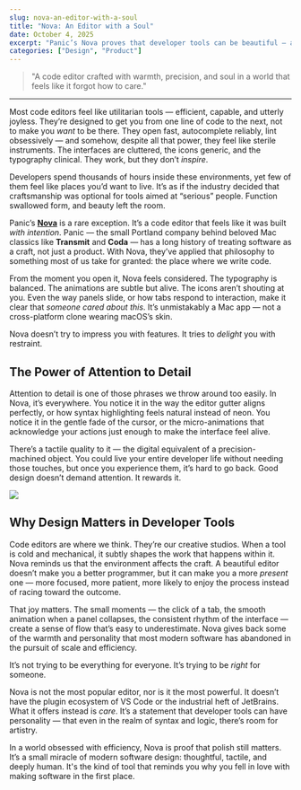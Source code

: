 ```yaml
---
slug: nova-an-editor-with-a-soul
title: "Nova: An Editor with a Soul"
date: October 4, 2025
excerpt: "Panic’s Nova proves that developer tools can be beautiful — a code editor crafted with warmth, precision, and soul in a world that feels like it forgot how to care."
categories: ["Design", "Product"]
---
```


> "A code editor crafted with warmth, precision, and soul in a world that feels like it forgot how to care."
>

---

Most code editors feel like utilitarian tools — efficient, capable, and utterly joyless. They’re designed to get you from one line of code to the next, not to make you *want* to be there. They open fast, autocomplete reliably, lint obsessively — and somehow, despite all that power, they feel like sterile instruments. The interfaces are cluttered, the icons generic, and the typography clinical. They work, but they don’t *inspire*.

Developers spend thousands of hours inside these environments, yet few of them feel like places you’d want to live. It’s as if the industry decided that craftsmanship was optional for tools aimed at “serious” people. Function swallowed form, and beauty left the room.

Panic’s [**Nova**](https://nova.app) is a rare exception. It’s a code editor that feels like it was built *with intention*. Panic — the small Portland company behind beloved Mac classics like **Transmit** and **Coda** — has a long history of treating software as a craft, not just a product. With Nova, they’ve applied that philosophy to something most of us take for granted: the place where we write code.

From the moment you open it, Nova feels considered. The typography is balanced. The animations are subtle but alive. The icons aren’t shouting at you. Even the way panels slide, or how tabs respond to interaction, make it clear that *someone cared about this*. It’s unmistakably a Mac app — not a cross-platform clone wearing macOS’s skin.

Nova doesn’t try to impress you with features. It tries to *delight* you with restraint.

## The Power of Attention to Detail

Attention to detail is one of those phrases we throw around too easily. In Nova, it’s everywhere. You notice it in the way the editor gutter aligns perfectly, or how syntax highlighting feels natural instead of neon. You notice it in the gentle fade of the cursor, or the micro-animations that acknowledge your actions just enough to make the interface feel alive.

There’s a tactile quality to it — the digital equivalent of a precision-machined object. You could live your entire developer life without needing those touches, but once you experience them, it’s hard to go back. Good design doesn’t demand attention. It rewards it.

![](/images/posts/nova.jpeg)

## Why Design Matters in Developer Tools

Code editors are where we think. They’re our creative studios. When a tool is cold and mechanical, it subtly shapes the work that happens within it. Nova reminds us that the environment affects the craft. A beautiful editor doesn’t make you a better programmer, but it can make you a more *present* one — more focused, more patient, more likely to enjoy the process instead of racing toward the outcome.

That joy matters. The small moments — the click of a tab, the smooth animation when a panel collapses, the consistent rhythm of the interface — create a sense of flow that’s easy to underestimate. Nova gives back some of the warmth and personality that most modern software has abandoned in the pursuit of scale and efficiency.

It’s not trying to be everything for everyone. It’s trying to be *right* for someone.

Nova is not the most popular editor, nor is it the most powerful. It doesn’t have the plugin ecosystem of VS Code or the industrial heft of JetBrains. What it offers instead is *care*. It’s a statement that developer tools can have personality — that even in the realm of syntax and logic, there’s room for artistry.

In a world obsessed with efficiency, Nova is proof that polish still matters. It’s a small miracle of modern software design: thoughtful, tactile, and deeply human. It's the kind of tool that reminds you why you fell in love with making software in the first place.
